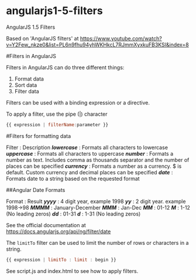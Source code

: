 # angularjs1-5-filters
AngularJS 1.5 Filters

Based on 'AngularJS filters' at https://www.youtube.com/watch?v=Y2Few_nkze0&list=PL6n9fhu94yhWKHkcL7RJmmXyxkuFB3KSl&index=8

#Filters in AngularJS

Filters in AngularJS can do three different things:

1. Format data
2. Sort data
3. Filter data

Filters can be used with a binding expression or a directive.

To apply a filter, use the pipe (|) character

```javascript
{{ expression | filterName:parameter }}
```

#Filters for formatting data

Filter      : Description
***lowercase***   : Formats all characters to lowercase
***uppercase***   : Formats all characters to uppercase
***number***      : Formats a number as text. Includes comma as thousands separator and the number of places can be specified 
***currency***    : Formats a number as a currency. $ is default. Custom currency and decimal places can be specified
***date***        : Formats date to a string based on the requested format

##Angular Date Formats

Format      : Result
***yyyy***  : 4 digit year, example 1998
***yy***    : 2 digit year. example 1998->98
***MMMM***  : January-December
***MMM***   : Jan-Dec
***MM***    : 01-12
***M***     : 1-12 (No leading zeros)
***dd***    : 01-31
***d***     : 1-31 (No leading zeros)

See the official documentation at https://docs.angularjs.org/api/ng/filter/date

The ```limitTo``` filter can be used to limit the number of rows or characters in a string.

```javascript
{{ expression | limitTo : limit : begin }}
```

See script.js and index.html to see how to apply filters.